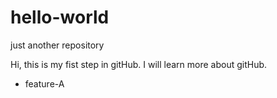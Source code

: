 hello-world
===========

just another repository

Hi, this is my fist step in gitHub.
I will learn more about gitHub.


 - feature-A
